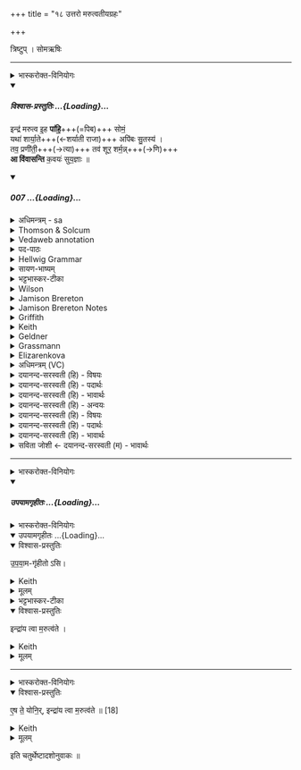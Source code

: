 +++
title = "१८ उत्तरो मरुत्वतीयग्रहः"

+++

त्रिष्टुप् । सोमऋषिः

_______
<details><summary>भास्करोक्त-विनियोगः</summary>

1द्वितीयं मरुत्वतीयं गृह्णाति - इन्द्र मरुत्व इति चतुष्पदया त्रिष्टुभा । 
</details>
<div class="js_include" includetitle="plain" newlevelforh1="5" title="विश्वास-प्रस्तुतिः" unfilled url="/vedAH_Rk/shAkalam/saMhitA/vishvAsa-prastutiH/03/051/07_indra_marutva.md">
<details open><summary><h5>विश्वास-प्रस्तुतिः ...{Loading}...</h5></summary>


इन्द्र॑ मरुत्व इ॒ह **पा॑हि॒**+++(=पिब)+++ सोमं॒  
यथा॑ शार्या॒ते+++(←शर्याती राजा)+++ अपि॑बः सु॒तस्य॑ ।  
तव॒ प्रणी॑ती॒+++(→त्या)+++ तव॑ शूर॒ शर्म॒न्न्+++(→णि)+++  
**आ वि॑वासन्ति** क॒वयः॑ सुय॒ज्ञाः ॥

</details>
</div>
<div class="js_include" includetitle="false" newlevelforh1="5" unfilled url="/vedAH_Rk/shAkalam/saMhitA/sarvASh_TIkAH/03/051/07_indra_marutva.md">
<details open><summary><h5>007 ...{Loading}...</h5></summary>
<details><summary>अधिमन्त्रम् - sa</summary>

- देवता - इन्द्रः
- ऋषिः - गाथिनो विश्वामित्रः
- छन्दः - त्रिष्टुप्
</details>
<details><summary>Thomson & Solcum</summary>

इ꣡न्द्र मरुत्व इह꣡ पाहि सो꣡मं  
य꣡था शार्याते꣡ अ꣡पिबः सुत꣡स्य  
त꣡व प्र꣡णीती त꣡व शूर श꣡र्मन्न्  
आ꣡ विवासन्ति कव꣡यः सुयज्ञाः꣡
</details>
<details><summary>Vedaweb annotation</summary>

_________
**Strata**  
Normal

###### Pāda-label
genre M  
genre M  
genre M  
genre M
_________
**Morph**  
ihá ← ihá (invariable)  
{}

índra ← índra- (nominal stem)  
{case:VOC, gender:M, number:SG}

marutvaḥ ← marútvant- (nominal stem)  
{case:VOC, gender:M, number:SG}

pāhi ← √pā- 2 (root)  
{number:SG, person:2, mood:IMP, tense:AOR, voice:ACT}

sómam ← sóma- (nominal stem)  
{case:ACC, gender:M, number:SG}

ápibaḥ ← √pā- 2 (root)  
{number:SG, person:2, mood:IND, tense:IPRF, voice:ACT}

śāryāté ← śāryātá- (nominal stem)  
{case:LOC, gender:M, number:SG}

sutásya ← √su- (root)  
{case:GEN, gender:M, number:SG, non-finite:PPP}

yáthā ← yáthā (invariable)  
{}

práṇītī ← práṇīti- (nominal stem)  
{case:INS, gender:F, number:SG}

śárman ← śárman- (nominal stem)  
{case:LOC, gender:N, number:SG}

śūra ← śū́ra- (nominal stem)  
{case:VOC, gender:M, number:SG}

táva ← tvám (pronoun)  
{case:GEN, number:SG}

táva ← tvám (pronoun)  
{case:GEN, number:SG}

ā́ ← ā́ (invariable)  
{}

kaváyaḥ ← kaví- (nominal stem)  
{case:NOM, gender:M, number:PL}

suyajñā́ḥ ← suyajñá- (nominal stem)  
{case:NOM, gender:M, number:PL}

vivāsanti ← √vanⁱ- (root)  
{number:PL, person:3, mood:IND, tense:PRS, voice:ACT, mood:DES}

</details>
<details><summary>पद-पाठः</summary>

इन्द्र॑ । म॒रु॒त्वः॒ । इ॒ह । पा॒हि॒ । सोम॑म् । यथा॑ । शा॒र्या॒ते । अपि॑बः । सु॒तस्य॑ ।  
तव॑ । प्रऽनी॑ती । तव॑ । शू॒र॒ । शर्म॑न् । आ । वि॒वा॒स॒न्ति॒ । क॒वयः॑ । सु॒ऽय॒ज्ञाः ॥
</details>
<details><summary>Hellwig Grammar</summary>

-   *indra*
- \[noun\], vocative, singular, masculine
- “Indra; leader; best; king; first; head; self; indra \[word\];
    Indra; sapphire; fourteen; guru.”

_________

- *marutva* ← *marutvas* ← *marutvat*
- \[noun\], vocative, singular, masculine
- “Marut(a).”

_________

- *iha*
- \[adverb\]
- “here; now; in this world; now; below; there; here; just.”

_________

- *pāhi* ← *pā*
- \[verb\], singular, Aorist imperative
- “drink; gulp; soak; drink; suck; inhale.”

_________

- *somaṃ* ← *somam* ← *soma*
- \[noun\], accusative, singular, masculine
- “Soma; moon; soma \[word\]; Candra.”

_________

- *yathā*
- \[adverb\]
- “equally; as; so that; like; how; yathā \[word\]; that; wherein.”

_________

- *śāryāte* ← *śāryāta*
- \[noun\], locative, singular, masculine
- “śaryāti.”

_________

- *apibaḥ* ← *pā*
- \[verb\], singular, Imperfect
- “drink; gulp; soak; drink; suck; inhale.”

_________

- *sutasya* ← *suta*
- \[noun\], genitive, singular, masculine
- “Soma.”

_________

- *tava* ← *tvad*
- \[noun\], genitive, singular
- “you.”

_________

- *praṇītī* ← *praṇīti*
- \[noun\], instrumental, singular, feminine
- “guidance; guidance.”

_________

- *tava* ← *tvad*
- \[noun\], genitive, singular
- “you.”

_________

- *śūra*
- \[noun\], vocative, singular, masculine
- “hero; cock; śūra; Śūra; Vatica robusta; Plumbago zeylanica;
    warrior; hero; attacker; lentil; wild boar; lion; dog.”

_________

- *śarmann* ← *śarman*
- \[noun\], locative, singular, neuter
- “protection; protective covering; refuge; joy.”

_________

- *ā*
- \[adverb\]
- “towards; ākāra; until; ā; since; according to; ā \[suffix\].”

_________

- *vivāsanti* ← *vivās* ← *√van*
- \[verb\], plural, Present indikative
- “invite; endeavor; try for.”

_________

- *kavayaḥ* ← *kavi*
- \[noun\], nominative, plural, masculine
- “poet; wise man; bard; Venus; Uśanas; kavi \[word\]; Kavi; prophet;
    guru; Brahma.”

_________

- *suyajñāḥ* ← *su*
- \[adverb\]
- “very; well; good; nicely; beautiful; su; early; quite.”

_________

- *suyajñāḥ* ← *yajñāḥ* ← *yajña*
- \[noun\], nominative, plural, masculine
- “yajña; religious ceremony; Vishnu; yajña \[word\]; Yajña; Shiva.”

_________

</details>
<details><summary>सायण-भाष्यम्</summary>

हे **मरुत्वः** मरुद्भिस् तद्वन् हे **इन्द्र** त्वम् **इह** अस्मदीये यज्ञे आगत्य **सोमं** **पाहि** पिब । **यथा** त्वं पूर्वं **शार्याते** शर्यातेः पुत्रे तस्मिन् राजनि यज्ञं कुर्वाणे **सुतस्य** अभिषुतं सोमम् **अपिबः** तथा अत्रापि पिबेत्यर्थः । इन्द्रः शार्यातस्य यज्ञे सोमरसानपिबदित्येषोऽर्थः कौषीतके स्पष्टमुक्तः । तथा मन्त्रवर्णश्च -- आ स्मा रथं वृषपाणेषु तिष्ठसि शार्यातस्य प्रभृता येषु मन्दसे' (ऋ. सं. १. ५१. १२) इति । हे **शूर** इन्द्र **तव** संबन्धिनि **शर्मन्** शर्मणि निर्बाधस्थाने स्थिताः **सुयज्ञाः** सुष्ठुकृतयज्ञाः **कवयः** मेधाविनो यजमानाः **प्रणीती** तव हविषां प्रणयनेन प्रापणेन **आ** समन्तात् **विवासन्ति** त्वामेव परिचरन्ति । विवासतिः परिचरणकर्मा ॥ 

**शार्याते** । शर्यातेरयमित्यर्थे ‘ तस्येदं ' इत्यण्प्रत्ययः ।  
**अपिबः** । यथायोगादनिघातः । अडागमस्वरः । प्रणीती । नयतेर्भावे  क्तिन् ।  तादौ च निति कृति° ' इति गतेः प्रकृतिस्वरत्वम्। ‘ सुपां सुलुक्° ' इति तृतीयाया: सवर्णदीर्घः । ‘ उपसर्गादसमासेऽपि' इति णत्वम् ॥
</details>
<details><summary>भट्टभास्कर-टीका</summary>

हे **इन्द्र मरुत्वः** । 'मतुवसोः' इति रुत्वम् । 'नामन्त्रिते समानाधिकरणे' इति पूर्वपदस्याविद्यमानवत्त्वनिषेधान्निहन्यते ।  

इहास्मिन् कर्मणि **सोमं पाहि** पिब । पूर्ववच्छपो लुक् । 

**शर्यातिर्** नाम राजा, तस्येदं शार्यातम् । यथा शर्यातेर् यागे **सुतस्य** सोमस्यापिबः । पूर्ववत् सम्प्रदानत्वं षष्ठ्याः षष्ठी च । कस्मात्पुनरेवमभ्यर्थ्यत इत्याह - हे **शूर** इन्द्र तव **प्रणीती** प्रणीत्या । 'सुपां सुलुक्' इति तृतीयायाः पूर्वसवर्णदीर्घत्वम् । 

तद्विषयेन प्रणयनेन तवैव **शर्मन्** शर्मणि शरणभावे । निमित्तसप्तमी, भावेसुखे वा निमित्ते सप्तमी । त्वमेव शरणं मे यथा भवसि, तदर्थं **सुयज्ञाः** शोभन-यज्ञाः **कवयो** मेधाविनस् त्वाम् एवाविवासन्ति परिचरन्ति । तस्मात्त्वामेव प्रार्थयामहे ॥
</details>
<details><summary>Wilson</summary>

###### English translation:

“**Indra**, accompanied, by the **Maruts**, drink the **Soma** at this ceremony as you have drunk of this libation of the son of **Śāryāti**; your far-reaching and devout worshippers, being in security, adore you through their offerings.”

_________
**Commentary by Sāyaṇa: Ṛgveda-bhāṣya**  

Śārvāti: RV. 1.051.12; Yasus. 7.35; being in security: tava **śarman** a vivāsanti, they worship you in the security, or unassailable plural ce, dependent on, or protected by you, tavasambandhini śarmani nirbādhasthāne stithāḥ;

Śarman = **sukha**-nimitte, for the sake of happiness; or, **yajña**-**gṛha**, the chamber of sacrifice
</details>
<details><summary>Jamison Brereton</summary>

O Indra along with the Maruts, drink the soma here, as you drank of  the pressed (soma) beside Śāryāta.  
With your guidance, in your shelter, o champion, the wise poets of  
good sacrifices seek their win.
</details>
<details><summary>Jamison Brereton Notes</summary>

This vs. contains yet another implicit contrast between the aor. and pres. of √pā ‘drink’: pāhi … yáthā … ápibaḥ. See comm. ad III.35.10, 36.3, 40.1-2, and 47.3.

It is not clear whether a contrast is also meant between the acc. sómam with pāhi (also 8a) and the (potentially partitive) genitive sutásya with ápibaḥ and, if so, whether it is signaling some sort of aspectual distinction.

The verb ā́vivāsanti lacks an object here, though it usually is construed with one. Geldner (/Witzel Gotō) interpret it as ‘invite’ (presumably supplying ‘you’), while Renou supplies the gods as object. I think the object slot has been intentionally left blank: with Indra’s guidance and in his shelter they hope to win whatever they fancy, hence my somewhat awk. tr. “seek their win.” Oberlies (Rel.RV I.403) suggests that this is a poetic contest, but I don’t see any evidence of this beyond the plural.

Given the usual rendering of kaví- elsewhere in the published translation, I would change the tr. here to ‘sage poets’ or just ‘poets’.
</details>
<details><summary>Griffith</summary>

Here, Indra, drink thou Soma with the Maruts, as thou didst drink the juice beside Saryata.  
     Under thy guidance, in thy keeping, Hero, the singers serve, skilled in fair sacrifices.
</details>
<details><summary>Keith</summary>

O Indra with the Maruts drink here the Soma,  
As thou didst drink the pressed drink with Çaryata  
Under thy guidance, in thy protection, O hero,  
The singers skilled in sacrifice are fain to serve.

</details>
<details><summary>Geldner</summary>

Indra, Marutbegleiteter, trink hier den Soma, wie du bei Saryata vom Safte trankst! Unter deiner Führung, in deinem Schutze, du Held, laden die Weisen mit schönem Opfer ein.
</details>
<details><summary>Grassmann</summary>

Hier trinke Soma mit den Maruts, Indra, wie bei Çarjata du den Saft getrunken; In deiner Huld, o Held, in deinem Schutze erfreuen sich die opferreichen Weisen.
</details>
<details><summary>Elizarenkova</summary>

О Индра, сопровождаемый Марутами, пей здесь сому,  
Как пил ты выжатого у Шарьяты.  
Под твоим предводительством, под твоей защитой, о герой,  
Поэты с прекрасными жертвами стремятся к завоеванию.
</details>
<details><summary>अधिमन्त्रम् (VC)</summary>

- इन्द्र:
- गोपवन आत्रेयः सप्तवध्रिर्वा
- त्रिष्टुप्
- धैवतः
</details>
<details><summary>दयानन्द-सरस्वती (हि) - विषयः</summary>

अब राजा के विषय को अगले मन्त्र में कहते हैं।
</details>
<details><summary>दयानन्द-सरस्वती (हि) - पदार्थः</summary>

पदार्थान्वयभाषाः -  हे (इन्द्र) ऐश्वर्य्य के धारण करनेवाले ! आप (इह) इस संसार में (सोमम्) ऐश्वर्य्य करनेवाले की (पाहि) रक्षा कीजिये। और हे (मरुत्वः) उत्तम धनों से युक्त (यथा) जिस प्रकार (शार्य्याते) हिंसा करनेवालों को प्राप्त होनेवालों के इस व्यवहार में (सुतस्य) उत्पन्न को आप (अपिबः) पान कीजिये। हे (शूर) दुष्टों के नाशकर्त्ता जो (सुयज्ञाः) श्रेष्ठ संयुक्त क्रियायें जिनकी वे (कवयः) विद्वान् लोग (तव) आपकी (प्रणीती) उत्तम नीति से और (तव) आपके (शर्मन्) सुखकारक गृह में ऐश्वर्य्यकर्त्ता को (आ, विवासन्ति) प्राप्त होते हैं, उनकी आप रक्षा कीजिये ॥७॥
</details>
<details><summary>दयानन्द-सरस्वती (हि) - भावार्थः</summary>

भावार्थभाषाः -  हे राजन् ! जैसे आप अपने राज्य ऐश्वर्य्य न्याय और धर्म की रक्षा करते हैं, उसी प्रकार के आपके मन्त्री और नौकर आदि होवें, उनका सत्कार आपको सदा ही करना चाहिये ॥७॥
</details>
<details><summary>दयानन्द-सरस्वती (हि) - अन्वयः</summary>

अन्वय:  हे इन्द्र ! त्वमिह सोमं पाहि। हे मरुत्वो यथा शार्याते सुतस्य त्वमपिबः। हे शूर ! ये सयज्ञाः कवयस्तव प्रणीती तव शर्मन्त्सोममाविवासन्ति ताँस्त्वं पाहि ॥७॥
</details>
<details><summary>दयानन्द-सरस्वती (हि) - विषयः</summary>

अथ राजविषयमाह।
</details>
<details><summary>दयानन्द-सरस्वती (हि) - पदार्थः</summary>

पदार्थान्वयभाषाः -  (इन्द्र) ऐश्वर्य्यधारक (मरुत्वः) प्रशंसितधनयुक्त (इह) अस्मिन् संसारे (पाहि) रक्ष (सोमम्) ऐश्वर्य्यकारकम् (यथा) (शार्याते) यः शरीरे हिंसकान् याति प्राप्नोति तस्यास्मिन् व्यवहारे (अपिबः) पिब (सुतस्य) निष्पन्नस्य (तव) (प्रणीती) प्रकृष्टया नीत्या (तव) (शूर) दुष्टानां हिंसक (शर्मन्) सुखकारके गृहे (आ) (विवासन्ति) परिचरन्ति (कवयः) विद्वांसः (सुयज्ञाः) शोभना यज्ञाः सङ्गताः क्रिया येषान्ते ॥७॥
</details>
<details><summary>दयानन्द-सरस्वती (हि) - भावार्थः</summary>

भावार्थभाषाः -  हे राजन् ! यथा भवान् स्वं राष्ट्रमैश्वर्य्यं न्यायं धर्मं च रक्षति तथा येऽमात्यभृत्याः स्युस्तेषां सत्कारस्त्वया सदैव कर्त्तव्यः ॥७॥
</details>
<details><summary>सविता जोशी ← दयानन्द-सरस्वती (म) - भावार्थः</summary>

भावार्थभाषाः -  हे राजा! जसे तू आपले राज्य, ऐश्वर्य, न्याय व धर्माचे रक्षण करतोस त्याच प्रकारचे तुझे मंत्री व नोकर इत्यादी असावेत. त्यांचा तू सत्कार सदैव करावा. ॥ ७ ॥
</details>
</details>
</div>  

_______
<details><summary>भास्करोक्त-विनियोगः</summary>

2 पूर्ववद्ग्रहणं सादनं च ॥
</details>
<div class="js_include" includetitle="false" newlevelforh1="5" unfilled url="/vedAH_yajuH/taittirIyam/saMhitA/yajuH/sarva-prastutiH/1/4_somAbhiShavAdi/17_pUrvo_marutvatIyagrahaH/upayAmagRhItaH.md">
<details open><summary><h5>उपयामगृहीतः ...{Loading}...</h5></summary>
<details><summary>भास्करोक्त-विनियोगः</summary>

इमामनुद्रुत्य उपयामगृहीतोसीन्द्राय त्वा मरुत्वत इति गृह्णाति ॥
</details>
<div class="js_include" includetitle="false" newlevelforh1="5" unfilled="" url="/vedAH_yajuH/taittirIyam/saMhitA/yajuH/sarva-prastutiH/1/4_somAbhiShavAdi/03_antaryAmagrahaH/upayAmagRhItaH.md">
<details open><summary><h10>उपयामगृहीतः ...{Loading}...</h10></summary>
<details open><summary>विश्वास-प्रस्तुतिः</summary>

उ॒प॒या॒म-गृ॑हीतो ऽसि।
</details>
<details><summary>Keith</summary>

Thou art taken with a support/ foundation.
</details>
<details><summary>मूलम्</summary>

उ॒प॒या॒मगृ॑हीतोऽसि।
</details>
<details><summary>भट्टभास्कर-टीका</summary>

उपयम्यन्ते स्वात्मन्येव नियम्यन्ते भूतजातान्यस्मिन् अभिन्नेधिकरणे इत्युपयामः पृथ्वी । 'इयं वा उपयामः' इति ब्राह्मणम् । 'हलश्च' इति घञ्, थाथादिस्वरेणान्तोदात्तत्वम् । तेन गृहीतस्त्वमसि ; कोन्यस्त्वां गृहीतुं क्षम इति भावः ; पृथिव्यापो गृहीष्यामीतिवत् । 'तृतीया कर्मणि' इति पूर्वपदप्रकृतिस्वरत्वम् । यद्वा - उपयामार्थं पृथिव्यर्थं गृहीतोसीति ; हे सोम ।   

ननु 'स्वाहा त्वा सुभवस्सूर्याय' इति मन्त्रवर्णनात् सूर्यदेवत्यः कथं पृथिवीदेवत्यः स्यात् ? नैतद्देवताभिधानं ; पृथिवीवासिनां प्रजानां यागद्वारेण स्थित्यर्थं गृहीतोसीति स्तूयते । यद्वा - पृथिव्यपि देवतैवास्य 'उपयामगृहीतोसीत्याहादितिदेवत्यास्तेन' इति, अदितिः पृथ्वी । 'चतुर्थी' इति योगविभागात्समासः । 'क्ते च' इति पूर्वपदप्रकृतिस्वरत्वम् । 'इयं वा उपयामस्तस्मादिमां प्रजा अनु प्रजायन्ते' इति ब्राह्मणम् ॥

________________

उपयामगृहीतोसीति व्याख्यातम् । 'इयं वा उपयामः' तयैव गृहीतोसीति ।
</details>
</details>
</div>
<details open><summary>विश्वास-प्रस्तुतिः</summary>

इन्द्रा॑य त्वा म॒रुत्व॑ते ।
</details>
<details><summary>Keith</summary>

to Indra with the Maruts thee!
</details>
<details><summary>मूलम्</summary>

इन्द्रा॑य त्वा म॒रुत्व॑ते ।
</details>

_______
<details><summary>भास्करोक्त-विनियोगः</summary>

2एष ते योनिरिन्द्राय त्वा मरुत्वत इति सादयति ॥
</details>
<details open><summary>विश्वास-प्रस्तुतिः</summary>

ए॒ष ते॒ योनि॒र्, इन्द्रा॑य त्वा म॒रुत्व॑ते ॥ [18]
</details>
<details><summary>Keith</summary>

This is thy birthplace; to Indra with the Maruts thee!
</details>
<details><summary>मूलम्</summary>

ए॒ष ते॒ योनि॒रिन्द्रा॑य त्वा म॒रुत्व॑ते ॥ [18]
</details>
</details>
</div>  


इति चतुर्थेष्टादशोनुवाकः ॥  
